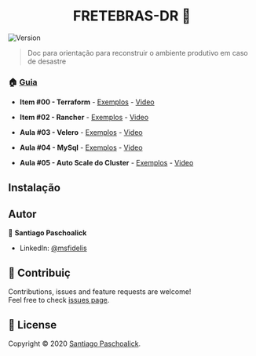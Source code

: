 <h1 align="center">FRETEBRAS-DR 👋</h1>
<p>
  <img alt="Version" src="https://img.shields.io/badge/version-v0-blue.svg?cacheSeconds=2592000" />
</p>

> Doc para orientação para reconstruir o ambiente produtivo em caso de desastre

### 🏠 [Guia](/)

* **Item #00 - Terraform** - [Exemplos](https://github.com/msfidelis/terraformando-eks/tree/aula00_vpc) - [Video](https://www.youtube.com/watch?v=-ghbb9PyGxY)

* **Item #02 - Rancher** - [Exemplos](https://github.com/msfidelis/terraformando-eks/tree/aula01_eks) - [Video](https://www.youtube.com/watch?v=-ghbb9PyGxY)

* **Aula #03 - Velero** - [Exemplos](https://github.com/msfidelis/terraformando-eks/tree/aula02_nodes) - [Video](https://www.youtube.com/watch?v=kXqiqZ5Nap8)

* **Aula #04 - MySql** - [Exemplos](https://github.com/msfidelis/terraformando-eks/tree/aula03_traefik) - [Video](https://www.youtube.com/watch?v=ThONqZT2Mfs&t=9s)

* **Aula #05 - Auto Scale do Cluster** - [Exemplos](https://github.com/msfidelis/terraformando-eks/tree/aula04_scale) - [Video](https://www.youtube.com/watch?v=tYikrqYRAaQ)

## Instalação


## Autor

👤 **Santiago Paschoalick**

* LinkedIn: [@msfidelis](https://linkedin.com/in/msfidelis)

## 🤝 Contribuiç

Contributions, issues and feature requests are welcome!<br />Feel free to check [issues page](/issues).

## 📝 License

Copyright © 2020 [Santiago Paschoalick](https://github.com/spaschoalick).<br />
